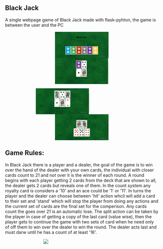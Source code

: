 ## Black Jack

A single webpage game of Black Jack made with flask-pyhton, the game is between the user and the PC

<div style = "padding-bottom: 150; padding-top: 150;">
  <p align="center">
    <img src="/pic1.png"  style = " height: 350;  display:block; margin: auto; width:35%;"/>
    <img src="/pic2.png"  style = " height: 350;  display:block; margin: auto; width:35%;"/>
  </p>
</div>
 <div>
   <p align="center">
    <img src="/pic3.png"  style = " height: 350;  display:block; margin-right: 25%;  width:35%;"/>
    <img src="/pic4.png"  style = " height: 350;  display:block; margin-left: auto; margin-right:auto; width:35%;"/>
   </p>
</div>

## Game Rules:
In Black Jack there is a player and a dealer, the goal of the game is to win over the hand of the dealer with your own cards, the individual with closer cards count to 21 and not over it is the winner of each round.
A round begins with each player getting 2 cards from the deck that are shown to all, the dealer gets 2 cards but reveals one of them.
In the count system any royalty card is considers a '10' and an ace could be '1' or '11'.
In turns the player and the dealer can choose between 'hit' action whcil will add a card to their set and 'stand' which will stop the player from doing any actions and the current set of cards are the final set for the comperison.
Any cards count the goes over 21 is an automatic lose.
The split action can be taken by the player in case of getting a copy of the last card (value wise), then the player gets to continue the game with two sets of card when he need only of off them to win over the dealer to win the round.
The dealer acts last and must darw until he has a count of at least '16'.

<div style = "padding-bottom: 150; padding-top: 150">
   <p align="center">
     <img src="/webgif.gif"  style = " height: 350;  display:block; margin-left: auto; margin-right:auto; width:50%;"/>
   </p>
</div>
